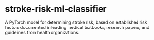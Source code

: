 # stroke-risk-ml-classifier
A PyTorch model for determining stroke risk, based on established risk factors documented in leading medical textbooks, research papers, and guidelines from health organizations.
